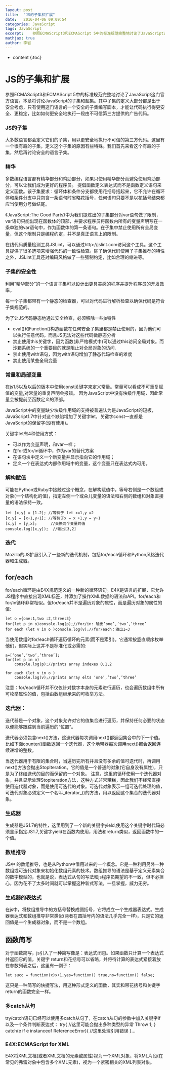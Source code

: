 ```yaml
---
layout: post
title:  "JS的子集和扩展"
date:   2016-04-06 09:09:54
categories: JavaScript
tags: JavaScript
excerpt:	参照ECMAScript3和ECMAScript 5中的标准规范完整地讨论了JavaScript这门官方语言。本章将讨论JavaScript的子集和超集。其中子集的定义大部分都是出于安全考虑，只有使用这门语言的一个安全的子集编写脚本，才能让代码执行得更安全、更稳定，比如如何更安全地执行一段由不可信第三方提供的广告代码。
mathjax: true
author:	李岩
---
```


* content
{:toc}



#	 JS的子集和扩展
参照ECMAScript3和ECMAScript 5中的标准规范完整地讨论了JavaScript这门官方语言。本章将讨论JavaScript的子集和超集。其中子集的定义大部分都是出于安全考虑，只有使用这门语言的一个安全的子集编写脚本，才能让代码执行得更安全、更稳定，比如如何更安全地执行一段由不可信第三方提供的广告代码。

###		JS的子集
	
大多数语言都会定义它们的子集，用以更安全地执行不可信的第三方代码。这里有一个很有趣的子集，定义这个子集的原因有些特殊。我们首先来看这个有趣的子集，然后再讨论安全的语言子集。

###		精华
多数编程语言都有精华部分和鸡肋部分，如果只使用精华部分而避免使用鸡肋部分，可以让我们成为更好的程序员。
提倡函数定义表达式而不是函数定义语句来定义函数。该子集要求：循环体和条件分支都使用花括号括起来，它不允许在循环体和条件分支中只包含一条语句时省略花括号，任何语句只要不是以花括号结束都应当使用分号做结尾。

《JavaScript:The Good Parts》中为我们提炼出的子集部分对var语句做了限制，var语句只能出现在函数体的顶部，并要求程序员将函数内所有的变量声明写在一条单独的var语句中，作为函数体的第一条语句。在子集中禁止使用所有全局变量，但这个限制只是编程约定，并不是真正语言上的限制。

在线代码质量检测工具JSLint，可以通过http://jslint.com访问这个工具。这个工具提供了很多选项来增强代码的一致性检查。除了确保代码使用了子集推荐的特性之外，JSLint工具还对编码风格做了一些强制约定，比如合理的缩进等。


###		子集的安全性

利用”精华部分”的一个语言子集可以设计出更具美感的程序并提升程序员的开发效率。

每一个子集都带有一个静态的检查器，可以对代码进行解析检查以确保代码是符合子集规范的。

为了让JS代码静态地通过安全检查，必须移除一些js特性

-	eval()和Function()构造函数在任何安全子集里都是禁止使用的，因为他们可以执行任意代码，而且JS无法对这些代码做静态分析
-	禁止使用this关键字，因为函数(非严格模式中)可以通过this访问全局对象。而沙箱系统的一个重要目的就是阻止对全局对象的访问.
-	禁止使用with语句，因为with语句增加了静态代码检查的难度
-	禁止使用某些全局变量 

###		常量和局部变量
 	
在js1.5以及以后的版本中使用const关键字来定义常量。常量可以看成不可重复赋值的变量,对常量的重复声明会报错。
因为JavaScript中没有块级作用域，因此常量会被提前至函数定义的顶部。

JavaScript中的变量缺少块级作用域的支持被普遍认为是JavaScript的短板，JavaScript1.7中针对这个缺陷增加了关键字let，关键字const一直都是JavaScript的保留字(没有使用)。

关键字let有4种使用方式：

-	可以作为变量声明，和var一样；
-	在for或for/in循环中，作为var的替代方案
-	在语句块中定义一个新变量并显示指向它的作用域；
-	定义一个在表达式内部作用域中的变量，这个变量只在表达式内可用。


###		解构赋值
	
可能在Python或Ruby中接触过这个概念，在解构赋值中，等号右侧是一个数组或对象(一个结构化的值)，指定左侧一个或朵儿变量的语法和右侧的数组和对象直接量的语法保持一致。
	
	let [x,y] = [1.2]; //等价于 let x=1,y =2
	[x,y] = [x+1,y+1]; //等价于x = x +1,y = y+1
	[x,y] = [y,x];  	//交换两个变量的值
	console.log([x,y]);  //输出[3,2]
	

###		迭代
	
Mozilla的JS扩展引入了一些新的迭代机制，包括for/each循环和Python风格迭代器和生成器。

##		for/each
for/each循环是由E4X规范定义的一种新的循环语句。E4X是语言的扩展，它允许JS程序中直接出现XML标签，并添加了操作XML数据的语法和API。for/each和for/in循环非常相似。但for/each并不是遍历对象的属性，而是遍历对象的属性的值:
	
	let o ={one:1,two :2,three:3}
	for(let p in o)console.log(p);//for/in: 输出’one’,’two’,’three’
	for each (let v in o )console.log(v);//for/each：输出1~3
	
当使用数组时for/each循环遍历循环的元素(而不是索引)。它通常按竖直顺序枚举他们，但实际上这并不是标准化或必需的:
	
	a=[‘one’,’two’,’three’];
	for(let p in o)
		console.log(p);//prints array indexes 0,1,2

	for each (let v in o )
		console.log(v);//prints array elts ‘one’,’two’,’three’
	
注意：for/each循环并不仅仅针对数字本身的元素进行遍历，也会遍历数组中所有可枚举属性的值，包括由数组继承来的可枚举方法。

###		迭代器：

迭代器是一个对象，这个对象允许对它的值集合进行遍历，并保持任何必要的状态以便能够跟踪到当前遍历的“位置”。

迭代器必须包含next()方法，这迭代器每次调用next()都返回集合中的下一个值。比如下面counter()函数返回一个迭代器，这个地带器每次调用next()都会返回连续递增的整数。

当迭代器用于有限的集合时，当遍历完所有并且没有多余的值可迭代时，再调用next()方法会抛出StopIteration。它的值是一个普通的对象(它自身没有属性)，只是为了终结迭代的目的而保留的一个对象。
注意，这里的循环使用一个迭代器对象，并且显示处理Stopiteration方法，这种方式非常糟糕，因此我们不经常直接使用迭代器对象，而是使用可迭代的对象。可迭代对象表示一组可迭代处理的值，可迭代对象必须定义一个名叫_iterator_()的方法，用以返回这个集合的迭代器对象。

###		生成器

生成器是JS1.7的特性，这里用到了一个新的关键字yield,使用这个关键字时代码必须显示指定JS1.7,关键字yield在函数内使用，用法和return类似，返回函数中的一个值。

###		数组推导

JS中 的数组推导，也是从Python中借用过来的一个概念。它是一种利用另外一种数组或可迭代对象来初始化数组元素的技术。数组推导的语法是基于定义元素集合的数字模型的，也就是说，表达式从句的写法和js程序员期望的不一致，但不必担心，因为花不了太多时间就可以掌握这种新式写法，一旦掌握，威力无穷。

###		生成器的表达式
	
在js中，将数组推导中的方括号替换成圆括号，它将成立一个生成器表达式。生成器表达式和数组推导非常类似(两者在圆括号内的语法几乎完全一样)，只是它的返回值是一个生成器对象，而不是一个数组。

##		函数简写
	
对于函数简写，js引入了一种简写像是：表达式闭包。如果函数只计算一个表达式并返回它的值，关键字 return和花括号可以省略，并将待计算的表达式紧接着放在参数列表之后，这里有一例子：
	
	let succ = function(x)x+1,yes=function() true,no=function() false;
这只是一种简写的快捷写法，用这种形式定义的函数，其实和带花括号和关键字return的函数完全一样。

###		多catch从句
	
try/catch语句已经可以使用多catch从句了，在catch从句的参数中加入关键字if以及一个条件判断表达式：
	try{
		//这里可能会抛出多种类型的异常
		Throw 1;
	}
	catch(e if e instanceof ReferenceError){
		//这里处理引用错误
	}…

###		E4X:ECMAScript for XML
	
E4X将XML文档(或者XML文档的元素或属性)视为一个XML对象，将XML片段(在常见的弗雷对象中包含多个XML元素)，视为一个紧密相关的XML列表对象。
